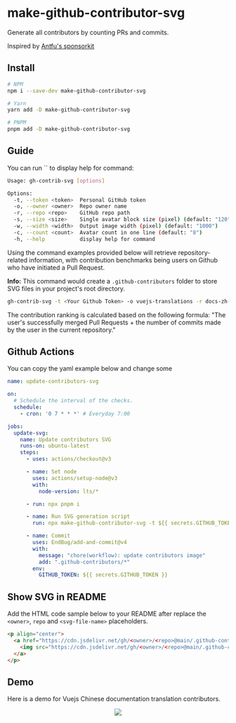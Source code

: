 # make-github-contributor-svg

Generate all contributors by counting PRs and commits. 

Inspired by [Antfu's sponsorkit](https://github.com/antfu/sponsorkit)

## Install

```bash
# NPM
npm i --save-dev make-github-contributor-svg

# Yarn
yarn add -D make-github-contributor-svg

# PNPM
pnpm add -D make-github-contributor-svg
```

## Guide

You can run `` to display help for command:

```bash
Usage: gh-contrib-svg [options]

Options:
  -t, --token <token>  Personal GitHub token
  -o, --owner <owner>  Repo owner name
  -r, --repo <repo>    GitHub repo path
  -s, --size <size>    Single avatar block size (pixel) (default: "120")
  -w, --width <width>  Output image width (pixel) (default: "1000")
  -c, --count <count>  Avatar count in one line (default: "8")
  -h, --help           display help for command
```

Using the command examples provided below will retrieve repository-related information, with contribution benchmarks being users on Github who have initiated a Pull Request.

**Info:** This command would create a `.github-contributors` folder to store SVG files in your project's root directory.

```bash
gh-contrib-svg -t <Your Github Token> -o vuejs-translations -r docs-zh-cn
```

The contribution ranking is calculated based on the following formula: "The user's successfully merged Pull Requests + the number of commits made by the user in the current repository."

## Github Actions

You can copy the yaml example below and change some

```yaml
name: update-contributors-svg

on:
  # Schedule the interval of the checks.
  schedule:
    - cron: '0 7 * * *' # Everyday 7:00

jobs:
  update-svg:
    name: Update contributors SVG
    runs-on: ubuntu-latest
    steps:
      - uses: actions/checkout@v3

      - name: Set node
        uses: actions/setup-node@v3
        with:
          node-version: lts/*

      - run: npx pnpm i

      - name: Run SVG generation script
        run: npx make-github-contributor-svg -t ${{ secrets.GITHUB_TOKEN }} -o vuejs-translations -r docs-zh-cn

      - name: Commit
        uses: EndBug/add-and-commit@v4
        with:
          message: "chore(workflow): update contributors image"
          add: ".github-contributors/*"
        env:
          GITHUB_TOKEN: ${{ secrets.GITHUB_TOKEN }}
```

## Show SVG in README

Add the HTML code sample below to your README after replace the `<owner>`, `repo` and `<svg-file-name>` placeholders.

```markdown
<p align="center">
  <a href="https://cdn.jsdelivr.net/gh/<owner>/<repo>@main/.github-contributors/<svg-file-name>.svg">
    <img src="https://cdn.jsdelivr.net/gh/<owner>/<repo>@main/.github-contributors/<svg-file-name>.svg" />
  </a>
</p>
```

## Demo

Here is a demo for Vuejs Chinese documentation translation contributors.

<p align="center">
  <a href="https://cdn.jsdelivr.net/gh/ShenQingchuan/github-contributor-svg-generator@main/.github-contributors/vuejs-translations_docs-zh-cn.svg">
    <img src="https://cdn.jsdelivr.net/gh/ShenQingchuan/github-contributor-svg-generator@main/.github-contributors/vuejs-translations_docs-zh-cn.svg" />
  </a>
</p>
